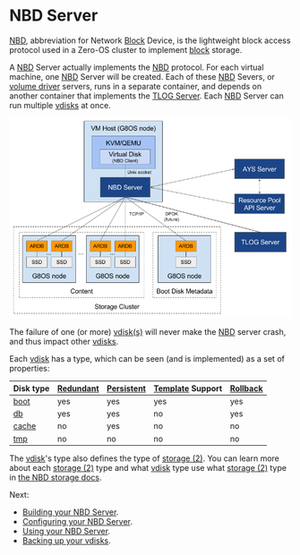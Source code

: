 # NBD Server

[NBD][nbd], abbreviation for Network [Block][block] Device, is the lightweight block access protocol used in a Zero-OS cluster to implement [block][block] storage.

A [NBD][nbd] Server actually implements the [NBD][nbd] protocol. For each virtual machine, one [NBD][nbd] Server will be created. Each of these [NBD][nbd] Severs, or [volume driver][voldriver] servers, runs in a separate container, and depends on another container that implements the [TLOG Server][tlogserver]. Each [NBD][nbd] Server can run multiple [vdisks][vdisk] at once.

![Architecture](block-storage-architecture.png)

The failure of one (or more) [vdisk(s)][vdisk] will never make the [NBD][nbd] server crash, and thus impact other [vdisks][vdisk].

Each [vdisk][vdisk] has a type, which can be seen (and is implemented) as a set of properties:

| Disk type | [Redundant][redundant] | [Persistent][persistent] | [Template][template] Support | [Rollback][rollback] |
| --------- | --------- | ---------- | ---------------- | -------- |
| [boot][boot] | yes | yes | yes | yes |
| [db][db] | yes | yes | no | yes |
| [cache][cache] | no | yes | no | no |
| [tmp][tmp] | no | no | no | no |

The [vdisk][vdisk]'s type also defines the type of [storage (2)][storage]. You can learn more about each [storage (2)][storage] type and what [vdisk][vdisk] type use what [storage (2)][storage] type in [the NBD storage docs](storage/storage.md).

Next:
- [Building your NBD Server](building.md).
- [Configuring your NBD Server](config.md).
- [Using your NBD Server](using.md).
- [Backing up your vdisks](backup.md).

[tlogserver]: /docs/tlog/server.md

[nbd]: /docs/glossary.md#nbd
[block]: /docs/glossary.md#block
[vdisk]: /docs/glossary.md#vdisk
[redundant]: /docs/glossary.md#redundant
[persistent]: /docs/glossary.md#persistent
[template]: /docs/glossary.md#template
[rollback]: /docs/glossary.md#rollback
[voldriver]: /docs/glossary.md#volume-driver
[boot]: /docs/glossary.md#boot
[db]: /docs/glossary.md#db
[cache]: /docs/glossary.md#cache
[tmp]: /docs/glossary.md#tmp
[storage]: /docs/glossary.md#storage

